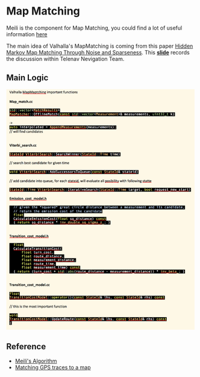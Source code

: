 # Map Matching
Meili is the component for Map Matching, you could find a lot of useful information [here](https://github.com/valhalla/valhalla/blob/master/docs/meili.md)

The main idea of Valhalla's MapMatching is coming from this paper [Hidden Markov Map Matching Through Noise and Sparseness](https://infolab.usc.edu/csci587/Fall2016/papers/Hidden%20Markov%20Map%20Matching%20Through%20Noise%20and%20Sparseness.pdf).  This [**slide**](../resource/presentations/valhalla_mm_11202018.pptx) records the discussion within Telenav Nevigation Team.


## Main Logic
<img src="../resource/pictures/valhalla-mapmatching-logic.png" alt="valhalla-mapmatching-logic" width="500"/>


## Reference
- [Meili's Algorithm](https://github.com/valhalla/valhalla/blob/master/docs/meili.md)
- [Matching GPS traces to a map](https://blog.mapbox.com/matching-gps-traces-to-a-map-73730197d0e2)




